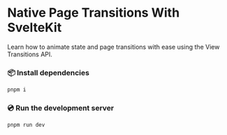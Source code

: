 # Native Page Transitions With SvelteKit

Learn how to animate state and page transitions with ease using the View Transitions API.

### 📦️ Install dependencies

```sh
pnpm i
```

### 💿️ Run the development server

```sh
pnpm run dev
```
